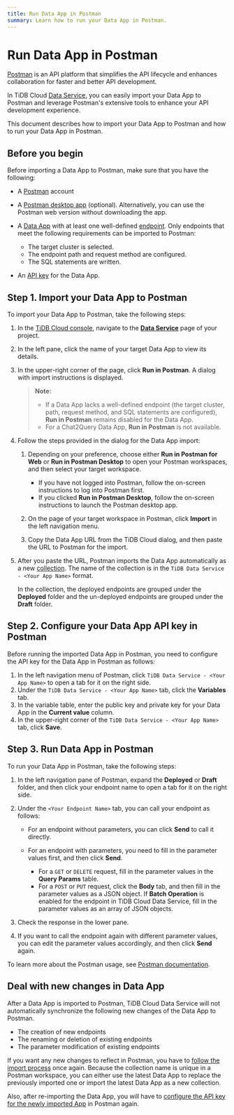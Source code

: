 ```yaml
---
title: Run Data App in Postman
summary: Learn how to run your Data App in Postman.
---
```


# Run Data App in Postman

[Postman](https://www.postman.com/) is an API platform that simplifies the API lifecycle and enhances collaboration for faster and better API development.

In TiDB Cloud [Data Service](https://tidbcloud.com/console/data-service), you can easily import your Data App to Postman and leverage Postman's extensive tools to enhance your API development experience.

This document describes how to import your Data App to Postman and how to run your Data App in Postman.

## Before you begin

Before importing a Data App to Postman, make sure that you have the following:

- A [Postman](https://www.postman.com/) account
- A [Postman desktop app](https://www.postman.com/downloads) (optional). Alternatively, you can use the Postman web version without downloading the app.
- A [Data App](/tidb-cloud/data-service-manage-data-app.md) with at least one well-defined [endpoint](/tidb-cloud/data-service-manage-endpoint.md). Only endpoints that meet the following requirements can be imported to Postman:

    - The target cluster is selected.
    - The endpoint path and request method are configured.
    - The SQL statements are written.

- An [API key](/tidb-cloud/data-service-api-key.md#create-an-api-key) for the Data App.

## Step 1. Import your Data App to Postman

To import your Data App to Postman, take the following steps:

1. In the [TiDB Cloud console](https://tidbcloud.com), navigate to the [**Data Service**](https://tidbcloud.com/console/data-service) page of your project.
2. In the left pane, click the name of your target Data App to view its details.
3. In the upper-right corner of the page, click **Run in Postman**. A dialog with import instructions is displayed.

    > **Note:**
    >
    > - If a Data App lacks a well-defined endpoint (the target cluster, path, request method, and SQL statements are configured), **Run in Postman** remains disabled for the Data App.
    > - For a Chat2Query Data App, **Run in Postman** is not available.

4. Follow the steps provided in the dialog for the Data App import:

    1. Depending on your preference, choose either **Run in Postman for Web** or **Run in Postman Desktop** to open your Postman workspaces, and then select your target workspace.

        - If you have not logged into Postman, follow the on-screen instructions to log into Postman first.
        - If you clicked **Run in Postman Desktop**, follow the on-screen instructions to launch the Postman desktop app.

    2. On the page of your target workspace in Postman, click **Import** in the left navigation menu.
    3. Copy the Data App URL from the TiDB Cloud dialog, and then paste the URL to Postman for the import.

5. After you paste the URL, Postman imports the Data App automatically as a new [collection](https://learning.postman.com/docs/collections/collections-overview). The name of the collection is in the `TiDB Data Service - <Your App Name>` format.

    In the collection, the deployed endpoints are grouped under the **Deployed** folder and the un-deployed endpoints are grouped under the **Draft** folder.

## Step 2. Configure your Data App API key in Postman

Before running the imported Data App in Postman, you need to configure the API key for the Data App in Postman as follows:

1. In the left navigation menu of Postman, click `TiDB Data Service - <Your App Name>` to open a tab for it on the right side.
2. Under the `TiDB Data Service - <Your App Name>` tab, click the **Variables** tab.
3. In the variable table, enter the public key and private key for your Data App in the **Current value** column.
4. In the upper-right corner of the `TiDB Data Service - <Your App Name>` tab, click **Save**.

## Step 3. Run Data App in Postman

To run your Data App in Postman, take the following steps:

1. In the left navigation pane of Postman, expand the **Deployed** or **Draft** folder, and then click your endpoint name to open a tab for it on the right side.
2. Under the `<Your Endpoint Name>` tab, you can call your endpoint as follows:

    - For an endpoint without parameters, you can click **Send** to call it directly.
    - For an endpoint with parameters, you need to fill in the parameter values first, and then click **Send**.

        - For a `GET` or `DELETE` request, fill in the parameter values in the **Query Params** table.
        - For a `POST` or `PUT` request, click the **Body** tab, and then fill in the parameter values as a JSON object. If **Batch Operation** is enabled for the endpoint in TiDB Cloud Data Service, fill in the parameter values as an array of JSON objects.

3. Check the response in the lower pane.

4. If you want to call the endpoint again with different parameter values, you can edit the parameter values accordingly, and then click **Send** again.

To learn more about the Postman usage, see [Postman documentation](https://learning.postman.com/docs).

## Deal with new changes in Data App

After a Data App is imported to Postman, TiDB Cloud Data Service will not automatically synchronize the following new changes of the Data App to Postman.

- The creation of new endpoints
- The renaming or deletion of existing endpoints
- The parameter modification of existing endpoints

If you want any new changes to reflect in Postman, you have to [follow the import process](/tidb-cloud/data-service-postman-integration.md#step-1-import-your-data-app-to-postman) once again. Because the collection name is unique in a Postman workspace, you can either use the latest Data App to replace the previously imported one or import the latest Data App as a new collection.

Also, after re-importing the Data App, you will have to [configure the API key for the newly imported App](#step-2-configure-your-data-app-api-key-in-postman) in Postman again.